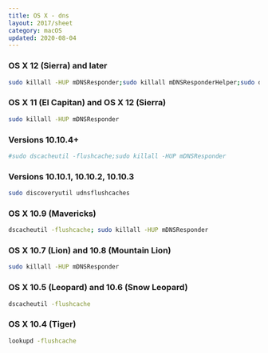 ```yaml
---
title: OS X - dns
layout: 2017/sheet
category: macOS
updated: 2020-08-04
---
```



### OS X 12 (Sierra) and later

```bash
sudo killall -HUP mDNSResponder;sudo killall mDNSResponderHelper;sudo dscacheutil -flushcache
```

### OS X 11 (El Capitan) and OS X 12 (Sierra)

```bash
sudo killall -HUP mDNSResponder
```

### Versions 10.10.4+

```bash
#sudo dscacheutil -flushcache;sudo killall -HUP mDNSResponder
```

### Versions 10.10.1, 10.10.2, 10.10.3

```bash
sudo discoveryutil udnsflushcaches
```

### OS X 10.9 (Mavericks)

```bash
dscacheutil -flushcache; sudo killall -HUP mDNSResponder
```

### OS X 10.7 (Lion) and 10.8 (Mountain Lion)

```bash
sudo killall -HUP mDNSResponder
```

### OS X 10.5 (Leopard) and 10.6 (Snow Leopard)

```bash
dscacheutil -flushcache
```

### OS X 10.4 (Tiger)

```bash
lookupd -flushcache
```
